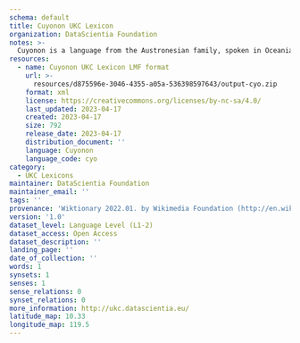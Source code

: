 ```yaml
---
schema: default
title: Cuyonon UKC Lexicon
organization: DataScientia Foundation
notes: >-
  Cuyonon is a language from the Austronesian family, spoken in Oceania. The UKC Lexicon of Cuyonon is represented as a lexico-semantic network. It consists of words, word senses, synsets, as well as sense-level and synset-level relationships.
resources:
  - name: Cuyonon UKC Lexicon LMF format
    url: >-
      resources/d875596e-3046-4355-a05a-536398597643/output-cyo.zip
    format: xml
    license: https://creativecommons.org/licenses/by-nc-sa/4.0/
    last_updated: 2023-04-17
    created: 2023-04-17
    size: 792
    release_date: 2023-04-17
    distribution_document: ''
    language: Cuyonon
    language_code: cyo
category:
  - UKC Lexicons
maintainer: DataScientia Foundation
maintainer_email: ''
tags: ''
provenance: 'Wiktionary 2022.01. by Wikimedia Foundation (http://en.wiktionary.org); Princeton WordNet 2.1 by Princeton University (https://wordnet.princeton.edu)'
version: '1.0'
dataset_level: Language Level (L1-2)
dataset_access: Open Access
dataset_description: ''
landing_page: ''
date_of_collection: ''
words: 1
synsets: 1
senses: 1
sense_relations: 0
synset_relations: 0
more_information: http://ukc.datascientia.eu/
latitude_map: 10.33
longitude_map: 119.5
---
```

